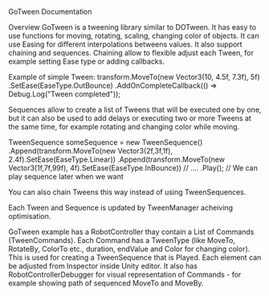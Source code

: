 GoTween Documentation

Overview
GoTween is a tweening library similar to DOTween. It has easy to use functions for moving, rotating, scaling, changing color of objects. It can use Easing for different interpolations betweens values.
It also support chaining and sequences. Chaining allow to flexible adjust each Tween, for example setting Ease type or adding callbacks.

Example of simple Tween:
transform.MoveTo(new Vector3(10, 4.5f, 7.3f), 5f)
	.SetEase(EaseType.OutBounce)
        .AddOnCompleteCallback(() => Debug.Log("Tween completed"));

Sequences allow to create a list of Tweens that will be executed one by one, but it can also be used to add delays or executing two or more Tweens at the same time, for example rotating and changing color while moving.

TweenSequence someSequence = new TweenSequence()
	.Append(transform.MoveTo(new Vector3(2f,3f,1f), 2.4f).SetEase(EaseType.Linear))
	.Append(transform.MoveTo(new Vector3(1f,7f,99f), 4f).SetEase(EaseType.InBounce))
            // ....
	.Play(); // We can play sequence later when we want

You can also chain Tweens this way instead of using TweenSequences.

Each Tween and Sequence is updated by TweenManager acheiving optimisation.


GoTween example has a RobotController thay contain a List of Commands (TweenCommands). Each Command has a TweenType (like MoveTo, RotateBy, ColorTo etc., duration, endValue and Color for changing color). This is used for creating a TweenSequence that is Played. Each element can be adjusted from Inspector inside Unity editor. It also has RobotControllerDebugger for visual representation of Commands - for example showing path of sequenced MoveTo and MoveBy.
